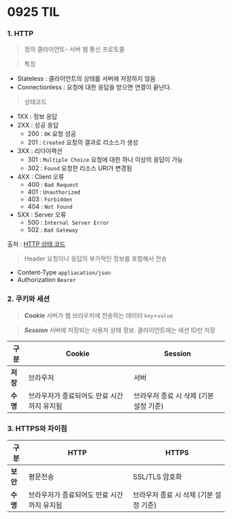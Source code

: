 # 0925 TIL

### 1. HTTP
> 정의
클라이언트- 서버 웹 통신 프로토콜

> 특징
- Stateless : 클라이언트의 상태를 서버에 저장하지 않음
- Connectionless : 요청에 대한 응답을 받으면 연결이 끝난다.

> 상태코드
- 1XX : 정보 응답
- 2XX : 성공 응답
    - 200 : `OK` 요청 성공
    - 201 : `Created` 요청의 결과로 리소스가 생성
- 3XX : 리다이렉션
    - 301 : `Multiple Choice` 요청에 대한 하나 이상의 응답이 가능
    - 302 : `Found` 요청한 리소스 URI가 변경됨
- 4XX : Client 오류
    - 400 : `Bad Request`
    - 401 : `Unauthorized`
    - 403 : `Forbidden`
    - 404 : `Not Found`
- 5XX : Server 오류
    - 500 : `Internal Server Error`
    - 502 : `Bad Gateway`

출처 : [HTTP 상태 코드](https://developer.mozilla.org/ko/docs/Web/HTTP/Reference/Status)

> Header
요청이나 응답의 부가적인 정보를 포함해서 전송
 - Content-Type `appliacation/json`
 - Authorization `Bearer `

### 2. 쿠키와 세션
> ___Cookie___
서버가 웹 브라우저에 전송하는 데이터 
`key`=`value`

> ___Session___
서버에 저장되는 사용자 상태 정보. 클라이언트에는 세션 ID만 저장

| **구분**   | **Cookie**                                              | **Session**                               |
|------------|----------------------------------------------------------|-------------------------------------------|
| **저장**   | 브라우저                                                | 서버                                       |
| **수명**   | 브라우저가 종료되어도 만료 시간까지 유지됨               | 브라우저 종료 시 삭제 (기본 설정 기준)    |

### 3. HTTPS와 차이점
| **구분**   | **HTTP**                                              | **HTTPS**                               |
|------------|----------------------------------------------------------|-------------------------------------------|
| **보안**   | 평문전송                                                | SSL/TLS 암호화                                    |
| **수명**   | 브라우저가 종료되어도 만료 시간까지 유지됨               | 브라우저 종료 시 삭제 (기본 설정 기준)    |